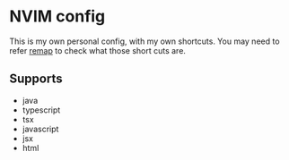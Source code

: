 # NVIM config

This is my own personal config, with my own shortcuts.
You may need to refer [remap](./lua/abdul/core/remap.lua) to check what those short cuts are.

## Supports
- java
- typescript
- tsx
- javascript
- jsx
- html

